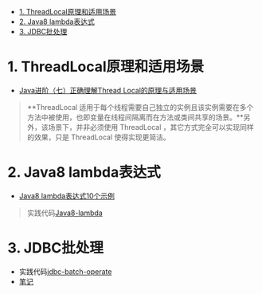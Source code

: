 <!-- TOC -->

- [1. ThreadLocal原理和适用场景](#1-threadlocal原理和适用场景)
- [2. Java8 lambda表达式](#2-java8-lambda表达式)
- [3. JDBC批处理](#3-jdbc批处理)

<!-- /TOC -->
# 1. ThreadLocal原理和适用场景
- [Java进阶（七）正确理解Thread Local的原理与适用场景](http://www.jasongj.com/java/threadlocal/)
> **ThreadLocal 适用于每个线程需要自己独立的实例且该实例需要在多个方法中被使用，也即变量在线程间隔离而在方法或类间共享的场景。**另外，该场景下，并非必须使用 ThreadLocal ，其它方式完全可以实现同样的效果，只是 ThreadLocal 使得实现更简洁。
# 2. Java8 lambda表达式
- [Java8 lambda表达式10个示例](http://www.importnew.com/16436.html)

> 实践代码[Java8-lambda](code/Java8-lambda)

# 3. JDBC批处理
- 实践代码[jdbc-batch-operate](code/jdbc-batch-operate)
- [笔记](code/jdbc-batch-operate/note.md)


